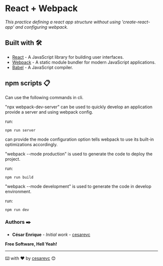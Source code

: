 # React + Webpack
_This practice defining a react app structure without using 'create-react-app' and configuring webpack._

## Built with 🛠️

* [React](https://es.reactjs.org/) - A JavaScript library for building user interfaces.
* [Webpack](https://webpack.js.org/) - A static module bundler for modern JavaScript applications.
* [Babel](https://webpack.js.org/) - A JavaScript compiler. 

## npm scripts 📋

Can use the following commands in cli.

"npx webpack-dev-server" can be used to quickly develop an application provide a server and using webpack config.

run: 

```
npm run server
```
can provide the mode configuration option tells webpack to use its built-in optimizations accordingly.

"webpack --mode production" is used to generate the code to deploy the project.

run:
```
npm run build
```

"webpack --mode development" is used to generate the code in develop environment.

run:
```
npm run dev
```

### Authors ✒️

* **César Enrique** - *Initial work* - [cesarevc](https://github.com/cesarevc)



**Free Software, Hell Yeah!**

---
⌨️ with ❤️ by [cesarevc](https://github.com/cesarevc) 😊